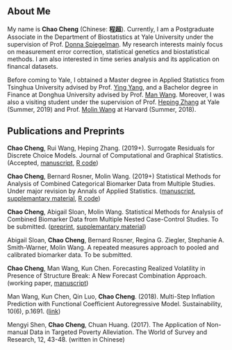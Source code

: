 ## About Me

My name is **Chao Cheng** (Chinese: **程超**). Currently, I am a Postgraduate Associate in the Department of Biostatistics at Yale University under the supervision of Prof. [Donna Spiegelman](https://publichealth.yale.edu/cmips/profile/donna_spiegelman/). My research interests mainly focus on measurement error correction, statistical genetics and biostatistical methods. I am also interested in time series analysis and its application on financal datasets. 

Before coming to Yale, I obtained a Master degree in Applied Statistics from Tsinghua University advised by Prof. [Ying Yang](http://www.math.tsinghua.edu.cn/publish/math/2566/2019/20190705132947764835711/20190705132947764835711_.html), and a Bachelor degree in Finance at Donghua University advised by Prof. [Man Wang](http://glxy.dhu.edu.cn/76/ab/c3179a30379/page.htm). Moreover, I was also a visiting student under the supervision of Prof. [Heping Zhang](https://publichealth.yale.edu/profile/heping_zhang/) at Yale (Summer, 2019) and Prof. [Molin Wang](https://www.hsph.harvard.edu/molin-wang/) at Harvard (Summer, 2018).

## Publications and Preprints

**Chao Cheng**, Rui Wang, Heping Zhang. (2019+). Surrogate Residuals for Discrete Choice Models. Journal of Computational and Graphical Statistics. (Accepted, [manuscript](https://github.com/chaochengstat/chaochengstat.github.io/blob/master/JCGS-19-067.R1_Proof_hi.pdf), [R code](https://github.com/chaochengstat/chaochengstat.github.io/blob/master/residual%20DCM%20codes%20revision%201.R))

**Chao Cheng**, Bernard Rosner, Molin Wang. (2019+) Statistical Methods for Analysis of Combined Categorical Biomarker Data from Multiple Studies. Under major revision by Annals of Applied Statistics. ([manuscript](https://github.com/chaochengstat/chaochengstat.github.io/blob/master/cate_pooled_main.pdf), [supplemantary material](https://github.com/chaochengstat/chaochengstat.github.io/blob/master/cate_pooled_supp.pdf), [R code](https://cdn1.sph.harvard.edu/wp-content/uploads/sites/490/2019/04/R-code-for-cate-pooled.txt))

**Chao Cheng**, Abigail Sloan, Molin Wang. Statistical Methods for Analysis of Combined Biomarker Data from
Multiple Nested Case-Control Studies. To be submitted. ([preprint](https://github.com/chaochengstat/chaochengstat.github.io/blob/master/main_paper_19Dec19.pdf), [supplemantary material](https://github.com/chaochengstat/chaochengstat.github.io/blob/master/supp_material_19Dec19.pdf))

Abigail Sloan, **Chao Cheng**, Bernard Rosner, Regina G. Ziegler, Stephanie A. Smith-Warner, Molin Wang. A repeated measures approach to pooled and calibrated biomarker data. To be submitted.

**Chao Cheng**, Man Wang, Kun Chen. Forecasting Realized Volatility in Presence of Structure Break: A New Forecast Combination Approach. (working paper, [manuscript](https://github.com/chaochengstat/chaochengstat.github.io/blob/master/draft%20by%20Chao.pdf))

Man Wang, Kun Chen, Qin Luo, **Chao Cheng**. (2018). Multi-Step Inflation Prediction with Functional Coefficient Autoregressive Model. Sustainability, 10(6), p.1691. ([link](https://www.mdpi.com/2071-1050/10/6/1691))

Mengyi Shen, **Chao Cheng**, Chuan Huang. (2017). The Application of Non-manual Data in Targeted Poverty Alleviation. The World of Survey and Research, 12, 43-48. (written in Chinese)


